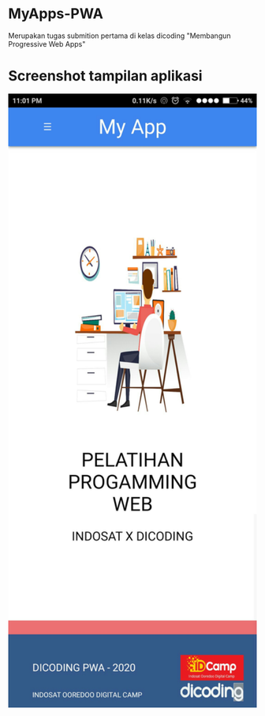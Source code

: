 # MyApps-PWA
Merupakan tugas submition pertama di kelas dicoding "Membangun Progressive Web Apps"

<h1> Screenshot tampilan aplikasi </h1>
<img src="myapp.jpg" width="1000" alt="Screenshot"/> 
